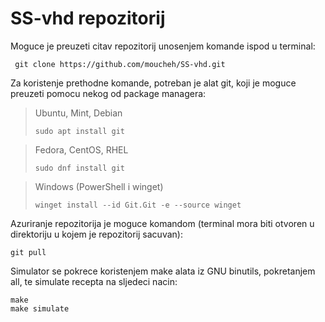 # SS-vhd repozitorij

Moguce je preuzeti citav repozitorij unosenjem komande ispod u terminal:

     git clone https://github.com/moucheh/SS-vhd.git

Za koristenje prethodne komande, potreban je alat git, koji je moguce preuzeti pomocu nekog od package managera:

>Ubuntu, Mint, Debian
>
>     sudo apt install git
>

>Fedora, CentOS, RHEL
>
>     sudo dnf install git
>

>Windows (PowerShell i winget)
>
>     winget install --id Git.Git -e --source winget
>

Azuriranje repozitorija je moguce komandom (terminal mora biti otvoren u direktoriju u kojem je repozitorij sacuvan):

    git pull

Simulator se pokrece koristenjem make alata iz GNU binutils, pokretanjem all, te simulate recepta na sljedeci nacin:

    make
    make simulate
